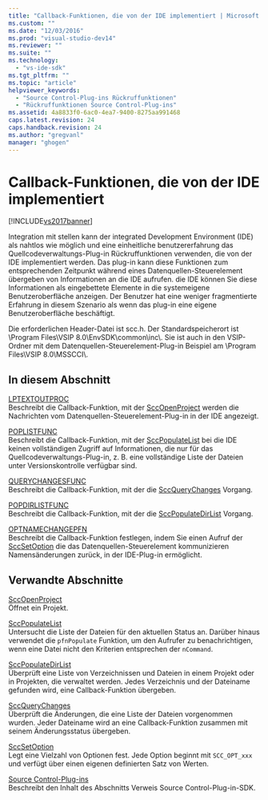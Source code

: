 ```yaml
---
title: "Callback-Funktionen, die von der IDE implementiert | Microsoft Docs"
ms.custom: ""
ms.date: "12/03/2016"
ms.prod: "visual-studio-dev14"
ms.reviewer: ""
ms.suite: ""
ms.technology: 
  - "vs-ide-sdk"
ms.tgt_pltfrm: ""
ms.topic: "article"
helpviewer_keywords: 
  - "Source Control-Plug-ins Rückruffunktionen"
  - "Rückruffunktionen Source Control-Plug-ins"
ms.assetid: 4a8833f0-6ac0-4ea7-9400-8275aa991468
caps.latest.revision: 24
caps.handback.revision: 24
ms.author: "gregvanl"
manager: "ghogen"
---
```

# Callback-Funktionen, die von der IDE implementiert
[!INCLUDE[vs2017banner](../code-quality/includes/vs2017banner.md)]

Integration mit stellen kann der integrated Development Environment \(IDE\) als nahtlos wie möglich und eine einheitliche benutzererfahrung das Quellcodeverwaltungs\-Plug\-in Rückruffunktionen verwenden, die von der IDE implementiert werden. Das plug\-in kann diese Funktionen zum entsprechenden Zeitpunkt während eines Datenquellen\-Steuerelement übergeben von Informationen an die IDE aufrufen. die IDE können Sie diese Informationen als eingebettete Elemente in die systemeigene Benutzeroberfläche anzeigen. Der Benutzer hat eine weniger fragmentierte Erfahrung in diesem Szenario als wenn das plug\-in eine eigene Benutzeroberfläche beschäftigt.  
  
 Die erforderlichen Header\-Datei ist scc.h. Der Standardspeicherort ist \\Program Files\\VSIP 8.0\\EnvSDK\\common\\inc\\. Sie ist auch in den VSIP\-Ordner mit dem Datenquellen\-Steuerelement\-Plug\-in Beispiel am \\Program Files\\VSIP 8.0\\MSSCCI\\.  
  
## In diesem Abschnitt  
 [LPTEXTOUTPROC](../extensibility/lptextoutproc.md)  
 Beschreibt die Callback\-Funktion, mit der [SccOpenProject](../extensibility/sccopenproject-function.md) werden die Nachrichten vom Datenquellen\-Steuerelement\-Plug\-in in der IDE angezeigt.  
  
 [POPLISTFUNC](../extensibility/poplistfunc.md)  
 Beschreibt die Callback\-Funktion, mit der [SccPopulateList](../extensibility/sccpopulatelist-function.md) bei die IDE keinen vollständigen Zugriff auf Informationen, die nur für das Quellcodeverwaltungs\-Plug\-in, z. B. eine vollständige Liste der Dateien unter Versionskontrolle verfügbar sind.  
  
 [QUERYCHANGESFUNC](../extensibility/querychangesfunc.md)  
 Beschreibt die Callback\-Funktion, mit der die [SccQueryChanges](../extensibility/sccquerychanges-function.md) Vorgang.  
  
 [POPDIRLISTFUNC](../extensibility/popdirlistfunc.md)  
 Beschreibt die Callback\-Funktion, mit der die [SccPopulateDirList](../extensibility/sccpopulatedirlist-function.md) Vorgang.  
  
 [OPTNAMECHANGEPFN](../extensibility/optnamechangepfn.md)  
 Beschreibt die Callback\-Funktion festlegen, indem Sie einen Aufruf der [SccSetOption](../extensibility/sccsetoption-function.md) die das Datenquellen\-Steuerelement kommunizieren Namensänderungen zurück, in der IDE\-Plug\-in ermöglicht.  
  
## Verwandte Abschnitte  
 [SccOpenProject](../extensibility/sccopenproject-function.md)  
 Öffnet ein Projekt.  
  
 [SccPopulateList](../extensibility/sccpopulatelist-function.md)  
 Untersucht die Liste der Dateien für den aktuellen Status an. Darüber hinaus verwendet die `pfnPopulate` Funktion, um den Aufrufer zu benachrichtigen, wenn eine Datei nicht den Kriterien entsprechen der `nCommand`.  
  
 [SccPopulateDirList](../extensibility/sccpopulatedirlist-function.md)  
 Überprüft eine Liste von Verzeichnissen und Dateien in einem Projekt oder in Projekten, die verwaltet werden. Jedes Verzeichnis und der Dateiname gefunden wird, eine Callback\-Funktion übergeben.  
  
 [SccQueryChanges](../extensibility/sccquerychanges-function.md)  
 Überprüft die Änderungen, die eine Liste der Dateien vorgenommen wurden. Jeder Dateiname wird an eine Callback\-Funktion zusammen mit seinem Änderungsstatus übergeben.  
  
 [SccSetOption](../extensibility/sccsetoption-function.md)  
 Legt eine Vielzahl von Optionen fest. Jede Option beginnt mit `SCC_OPT_xxx` und verfügt über einen eigenen definierten Satz von Werten.  
  
 [Source Control\-Plug\-ins](../extensibility/source-control-plug-ins.md)  
 Beschreibt den Inhalt des Abschnitts Verweis Source Control\-Plug\-in\-SDK.